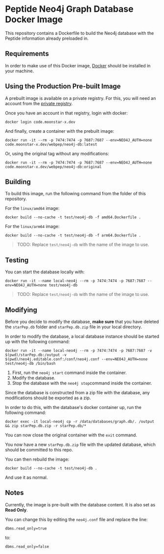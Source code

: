 # Peptide Neo4j Graph Database Docker Image

This repository contains a Dockerfile to build the Neo4j database with the Peptide information already preloaded in.

## Requirements

In order to make use of this Docker image, [Docker](https://www.docker.com/) should be installed in your machine.

## Using the Production Pre-built Image

A prebuilt image is available on a private registry. For this, you will need an account from the [private registry](https://code.moonstar-x.dev/webpep).

Once you have an account in that registry, login with docker:

```text
docker login code.moonstar-x.dev
```

And finally, create a container with the prebuilt image:

```text
docker run -it --rm -p 7474:7474 -p 7687:7687 --env=NEO4J_AUTH=none code.moonstar-x.dev/webpep/neo4j-db:latest
```

Or, using the original tag without any modifications:

```text
docker run -it --rm -p 7474:7474 -p 7687:7687 --env=NEO4J_AUTH=none code.moonstar-x.dev/webpep/neo4j-db:original
```

## Building

To build this image, run the following command from the folder of this repository.

For the `linux/amd64` image:

```text
docker build --no-cache -t test/neo4j-db -f amd64.Dockerfile .
```

For the `linux/arm64` image:

```text
docker build --no-cache -t test/neo4j-db -f arm64.Dockerfile .
```

> TODO: Replace `test/neo4j-db` with the name of the image to use.

## Testing

You can start the database locally with:

```text
docker run -it --name local-neo4j --rm -p 7474:7474 -p 7687:7687 --env=NEO4J_AUTH=none test/neo4j-db
```

> TODO: Replace `test/neo4j-db` with the name of the image to use.

## Modifying

Before you decide to modify the database, **make sure** that you have deleted the `starPep.db` folder and `starPep.db.zip` file in your local directory.

In order to modify the database, a local database instance should be started up with the following command:

```text
docker run -it --name local-neo4j --rm -p 7474:7474 -p 7687:7687 -v $(pwd)/starPep.db:/output -v $(pwd)/neo4j.editable.conf:/conf/neo4j.conf --env=NEO4J_AUTH=none test/neo4j-db /bin/bash
```

1. First, run the `neo4j start` command inside the container.
2. Modify the database.
3. Stop the database with the `neo4j stop`command inside the container.

Since the database is constructed from a zip file with the database, any modifications should be exported as a zip.

In order to do this, with the database's docker container up, run the following command:

```text
docker exec -it local-neo4j cp -r /data/databases/graph.db/. /output && zip starPep.db.zip -r starPep.db/*
```

You can now close the original container with the `exit` command.

You now have a new `starPep.db.zip` file with the updated database, which should be committed to this repo.

You can then rebuild the image:

```text
docker build --no-cache -t test/neo4j-db .
```

And use it as normal.

## Notes

Currently, the image is pre-built with the database content. It is also set as **Read Only**.

You can change this by editing the `neo4j.conf` file and replace the line:

```text
dbms.read_only=true
```

to:

```text
dbms.read_only=false
```
